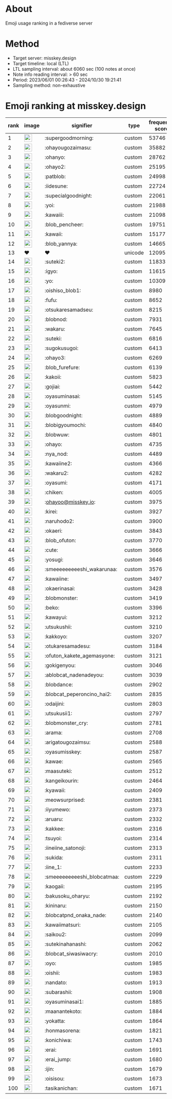 # About
Emoji usage ranking in a fediverse server

# Method
- Target server: misskey.design
- Target timeline: local (LTL)
- LTL sampling interval: about 6060 sec (100 notes at once)
- Note info reading interval: > 60 sec
- Period: 2023/06/01 00:26:43 - 2024/10/30 19:21:41 
- Sampling method: non-exhaustive

# Emoji ranking at misskey.design

|rank|image|signifier|type|frequency score|
|----|----|----|----|----|
|1|<img height="24" src="https://misskey.design/emoji/supergoodmorning.webp">|:supergoodmorning:|custom|53746|
|2|<img height="24" src="https://misskey.design/emoji/ohayougozaimasu.webp">|:ohayougozaimasu:|custom|35882|
|3|<img height="24" src="https://misskey.design/emoji/ohanyo.webp">|:ohanyo:|custom|28762|
|4|<img height="24" src="https://misskey.design/emoji/ohayo2.webp">|:ohayo2:|custom|25195|
|5|<img height="24" src="https://misskey.design/emoji/patblob.webp">|:patblob:|custom|24998|
|6|<img height="24" src="https://misskey.design/emoji/iidesune.webp">|:iidesune:|custom|22724|
|7|<img height="24" src="https://misskey.design/emoji/supecialgoodnight.webp">|:supecialgoodnight:|custom|22061|
|8|<img height="24" src="https://misskey.design/emoji/yoi.webp">|:yoi:|custom|21988|
|9|<img height="24" src="https://misskey.design/emoji/kawaiii.webp">|:kawaiii:|custom|21098|
|10|<img height="24" src="https://misskey.design/emoji/blob_pencheer.webp">|:blob_pencheer:|custom|19751|
|11|<img height="24" src="https://misskey.design/emoji/kawaii.webp">|:kawaii:|custom|15177|
|12|<img height="24" src="https://misskey.design/emoji/blob_yannya.webp">|:blob_yannya:|custom|14665|
|13|❤|❤|unicode|12095|
|14|<img height="24" src="https://misskey.design/emoji/suteki2.webp">|:suteki2:|custom|11833|
|15|<img height="24" src="https://misskey.design/emoji/igyo.webp">|:igyo:|custom|11615|
|16|<img height="24" src="https://misskey.design/emoji/yo.webp">|:yo:|custom|10309|
|17|<img height="24" src="https://misskey.design/emoji/oishiso_blob1.webp">|:oishiso_blob1:|custom|8980|
|18|<img height="24" src="https://misskey.design/emoji/fufu.webp">|:fufu:|custom|8652|
|19|<img height="24" src="https://misskey.design/emoji/otsukaresamadseu.webp">|:otsukaresamadseu:|custom|8215|
|20|<img height="24" src="https://misskey.design/emoji/blobnod.webp">|:blobnod:|custom|7931|
|21|<img height="24" src="https://misskey.design/emoji/wakaru.webp">|:wakaru:|custom|7645|
|22|<img height="24" src="https://misskey.design/emoji/suteki.webp">|:suteki:|custom|6816|
|23|<img height="24" src="https://misskey.design/emoji/sugokusugoi.webp">|:sugokusugoi:|custom|6413|
|24|<img height="24" src="https://misskey.design/emoji/ohayo3.webp">|:ohayo3:|custom|6269|
|25|<img height="24" src="https://misskey.design/emoji/blob_furefure.webp">|:blob_furefure:|custom|6139|
|26|<img height="24" src="https://misskey.design/emoji/kakoii.webp">|:kakoii:|custom|5823|
|27|<img height="24" src="https://misskey.design/emoji/gojiai.webp">|:gojiai:|custom|5442|
|28|<img height="24" src="https://misskey.design/emoji/oyasuminasai.webp">|:oyasuminasai:|custom|5145|
|29|<img height="24" src="https://misskey.design/emoji/oyasunmi.webp">|:oyasunmi:|custom|4979|
|30|<img height="24" src="https://misskey.design/emoji/blobgoodnight.webp">|:blobgoodnight:|custom|4889|
|31|<img height="24" src="https://misskey.design/emoji/blobigyoumochi.webp">|:blobigyoumochi:|custom|4840|
|32|<img height="24" src="https://misskey.design/emoji/blobwuw.webp">|:blobwuw:|custom|4801|
|33|<img height="24" src="https://misskey.design/emoji/ohayo.webp">|:ohayo:|custom|4735|
|34|<img height="24" src="https://misskey.design/emoji/nya_nod.webp">|:nya_nod:|custom|4489|
|35|<img height="24" src="https://misskey.design/emoji/kawaiine2.webp">|:kawaiine2:|custom|4366|
|36|<img height="24" src="https://misskey.design/emoji/wakaru2.webp">|:wakaru2:|custom|4282|
|37|<img height="24" src="https://misskey.design/emoji/oyasumi.webp">|:oyasumi:|custom|4171|
|38|<img height="24" src="https://misskey.design/emoji/chiken.webp">|:chiken:|custom|4005|
|39|<img height="24" src="https://misskey.design/emoji/ohayoo.webp">|:ohayoo@misskey.io:|custom|3975|
|40|<img height="24" src="https://misskey.design/emoji/kirei.webp">|:kirei:|custom|3927|
|41|<img height="24" src="https://misskey.design/emoji/naruhodo2.webp">|:naruhodo2:|custom|3900|
|42|<img height="24" src="https://misskey.design/emoji/okaeri.webp">|:okaeri:|custom|3843|
|43|<img height="24" src="https://misskey.design/emoji/blob_ofuton.webp">|:blob_ofuton:|custom|3770|
|44|<img height="24" src="https://misskey.design/emoji/cute.webp">|:cute:|custom|3666|
|45|<img height="24" src="https://misskey.design/emoji/yosugi.webp">|:yosugi:|custom|3646|
|46|<img height="24" src="https://misskey.design/emoji/smeeeeeeeeeshi_wakarunaa.webp">|:smeeeeeeeeeshi_wakarunaa:|custom|3576|
|47|<img height="24" src="https://misskey.design/emoji/kawaiine.webp">|:kawaiine:|custom|3497|
|48|<img height="24" src="https://misskey.design/emoji/okaerinasai.webp">|:okaerinasai:|custom|3428|
|49|<img height="24" src="https://misskey.design/emoji/blobmonster.webp">|:blobmonster:|custom|3419|
|50|<img height="24" src="https://misskey.design/emoji/beko.webp">|:beko:|custom|3396|
|51|<img height="24" src="https://misskey.design/emoji/kawayui.webp">|:kawayui:|custom|3212|
|52|<img height="24" src="https://misskey.design/emoji/utsukushii.webp">|:utsukushii:|custom|3210|
|53|<img height="24" src="https://misskey.design/emoji/kakkoyo.webp">|:kakkoyo:|custom|3207|
|54|<img height="24" src="https://misskey.design/emoji/otukaresamadesu.webp">|:otukaresamadesu:|custom|3184|
|55|<img height="24" src="https://misskey.design/emoji/ofuton_kakete_agemasyone.webp">|:ofuton_kakete_agemasyone:|custom|3121|
|56|<img height="24" src="https://misskey.design/emoji/gokigenyou.webp">|:gokigenyou:|custom|3046|
|57|<img height="24" src="https://misskey.design/emoji/ablobcat_nadenadeyou.webp">|:ablobcat_nadenadeyou:|custom|3039|
|58|<img height="24" src="https://misskey.design/emoji/blobdance.webp">|:blobdance:|custom|2902|
|59|<img height="24" src="https://misskey.design/emoji/blobcat_peperoncino_hai2.webp">|:blobcat_peperoncino_hai2:|custom|2835|
|60|<img height="24" src="https://misskey.design/emoji/odaijini.webp">|:odaijini:|custom|2803|
|61|<img height="24" src="https://misskey.design/emoji/utsukusii1.webp">|:utsukusii1:|custom|2797|
|62|<img height="24" src="https://misskey.design/emoji/blobmonster_cry.webp">|:blobmonster_cry:|custom|2781|
|63|<img height="24" src="https://misskey.design/emoji/arama.webp">|:arama:|custom|2708|
|64|<img height="24" src="https://misskey.design/emoji/arigatougozaimsu.webp">|:arigatougozaimsu:|custom|2588|
|65|<img height="24" src="https://misskey.design/emoji/oyasumisskey.webp">|:oyasumisskey:|custom|2587|
|66|<img height="24" src="https://misskey.design/emoji/kawae.webp">|:kawae:|custom|2565|
|67|<img height="24" src="https://misskey.design/emoji/maasuteki.webp">|:maasuteki:|custom|2512|
|68|<img height="24" src="https://misskey.design/emoji/kangeikourin.webp">|:kangeikourin:|custom|2464|
|69|<img height="24" src="https://misskey.design/emoji/kyawaii.webp">|:kyawaii:|custom|2409|
|70|<img height="24" src="https://misskey.design/emoji/meowsurprised.webp">|:meowsurprised:|custom|2381|
|71|<img height="24" src="https://misskey.design/emoji/iiyumewo.webp">|:iiyumewo:|custom|2373|
|72|<img height="24" src="https://misskey.design/emoji/aruaru.webp">|:aruaru:|custom|2332|
|73|<img height="24" src="https://misskey.design/emoji/kakkee.webp">|:kakkee:|custom|2316|
|74|<img height="24" src="https://misskey.design/emoji/tsuyoi.webp">|:tsuyoi:|custom|2314|
|75|<img height="24" src="https://misskey.design/emoji/iineiine_satonoji.webp">|:iineiine_satonoji:|custom|2313|
|76|<img height="24" src="https://misskey.design/emoji/sukida.webp">|:sukida:|custom|2311|
|77|<img height="24" src="https://misskey.design/emoji/iine_1.webp">|:iine_1:|custom|2233|
|78|<img height="24" src="https://misskey.design/emoji/smeeeeeeeeeshi_blobcatmaa.webp">|:smeeeeeeeeeshi_blobcatmaa:|custom|2229|
|79|<img height="24" src="https://misskey.design/emoji/kaogaii.webp">|:kaogaii:|custom|2195|
|80|<img height="24" src="https://misskey.design/emoji/bakusoku_oharyu.webp">|:bakusoku_oharyu:|custom|2192|
|81|<img height="24" src="https://misskey.design/emoji/kininaru.webp">|:kininaru:|custom|2150|
|82|<img height="24" src="https://misskey.design/emoji/blobcatpnd_onaka_nade.webp">|:blobcatpnd_onaka_nade:|custom|2140|
|83|<img height="24" src="https://misskey.design/emoji/kawaiimatsuri.webp">|:kawaiimatsuri:|custom|2105|
|84|<img height="24" src="https://misskey.design/emoji/saikou2.webp">|:saikou2:|custom|2099|
|85|<img height="24" src="https://misskey.design/emoji/sutekinahanashi.webp">|:sutekinahanashi:|custom|2062|
|86|<img height="24" src="https://misskey.design/emoji/blobcat_siwasiwacry.webp">|:blobcat_siwasiwacry:|custom|2010|
|87|<img height="24" src="https://misskey.design/emoji/oyo.webp">|:oyo:|custom|1985|
|88|<img height="24" src="https://misskey.design/emoji/oishii.webp">|:oishii:|custom|1983|
|89|<img height="24" src="https://misskey.design/emoji/nandato.webp">|:nandato:|custom|1913|
|90|<img height="24" src="https://misskey.design/emoji/subarashii.webp">|:subarashii:|custom|1908|
|91|<img height="24" src="https://misskey.design/emoji/oyasuminasai1.webp">|:oyasuminasai1:|custom|1885|
|92|<img height="24" src="https://misskey.design/emoji/maanantekoto.webp">|:maanantekoto:|custom|1884|
|93|<img height="24" src="https://misskey.design/emoji/yokatta.webp">|:yokatta:|custom|1864|
|94|<img height="24" src="https://misskey.design/emoji/honmasorena.webp">|:honmasorena:|custom|1821|
|95|<img height="24" src="https://misskey.design/emoji/konichiwa.webp">|:konichiwa:|custom|1743|
|96|<img height="24" src="https://misskey.design/emoji/erai.webp">|:erai:|custom|1691|
|97|<img height="24" src="https://misskey.design/emoji/erai_jump.webp">|:erai_jump:|custom|1680|
|98|<img height="24" src="https://misskey.design/emoji/ijin.webp">|:ijin:|custom|1679|
|99|<img height="24" src="https://misskey.design/emoji/oisisou.webp">|:oisisou:|custom|1673|
|100|<img height="24" src="https://misskey.design/emoji/tasikanichan.webp">|:tasikanichan:|custom|1671|
